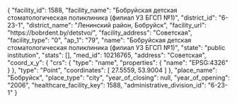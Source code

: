 {
    "facility_id": 1588,
    "facility_name": "Бобруйская детская стоматологическая поликлиника (филиал УЗ БГСП №1)",
    "district_id": "6-23-1",
    "district_name": "Ленинский район, Бобруйск",
    "facility_url": "https:\/\/bobrdent.by\/detstvo\/",
    "facility_address": "Советская",
    "facility_type": "0",
    "ap_1": "79",
    "name": "Бобруйская детская стоматологическая поликлиника (филиал УЗ БГСП №1)",
    "state": "public institution",
    "stats": [],
    "med_id": 10216765,
    "address": "Советская",
    "coord_x_y": {
        "crs": {
            "type": "name",
            "properties": {
                "name": "EPSG:4326"
            }
        },
        "type": "Point",
        "coordinates": [
            27.5559,
            53.9004
        ]
    },
    "place_name": "Бобруйск",
    "place_type": "city",
    "year_of_closing": null,
    "year_of_opening": "2006",
    "healthcare_facility_key": 1588,
    "administrative_division_id": "6-23-1"
}